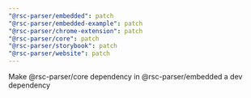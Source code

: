 ```yaml
---
"@rsc-parser/embedded": patch
"@rsc-parser/embedded-example": patch
"@rsc-parser/chrome-extension": patch
"@rsc-parser/core": patch
"@rsc-parser/storybook": patch
"@rsc-parser/website": patch
---
```


Make @rsc-parser/core dependency in @rsc-parser/embedded a dev dependency

